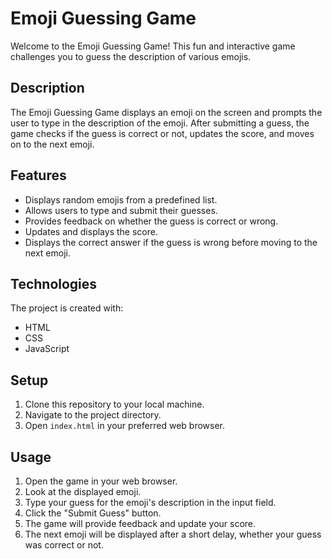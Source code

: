 # Emoji Guessing Game

Welcome to the Emoji Guessing Game! This fun and interactive game challenges you to guess the description of various emojis.

## Description

The Emoji Guessing Game displays an emoji on the screen and prompts the user to type in the description of the emoji. After submitting a guess, the game checks if the guess is correct or not, updates the score, and moves on to the next emoji.

## Features

- Displays random emojis from a predefined list.
- Allows users to type and submit their guesses.
- Provides feedback on whether the guess is correct or wrong.
- Updates and displays the score.
- Displays the correct answer if the guess is wrong before moving to the next emoji.

## Technologies

The project is created with:

- HTML
- CSS
- JavaScript

## Setup

1. Clone this repository to your local machine.
2. Navigate to the project directory.
3. Open `index.html` in your preferred web browser.

## Usage

1. Open the game in your web browser.
2. Look at the displayed emoji.
3. Type your guess for the emoji's description in the input field.
4. Click the "Submit Guess" button.
5. The game will provide feedback and update your score.
6. The next emoji will be displayed after a short delay, whether your guess was correct or not.
